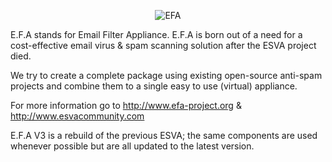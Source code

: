 <p align="center" >
  <img src="https://raw.github.com/E-F-A/v3/master/build/EFA/EFAlogo-79px.png" alt="EFA" title="EFA">
</p>


E.F.A stands for Email Filter Appliance.
E.F.A is born out of a need for a cost-effective email virus & spam scanning solution after the ESVA project died.

We try to create a complete package using existing open-source anti-spam projects and combine them to a single easy to use (virtual) appliance.

For more information go to http://www.efa-project.org & http://www.esvacommunity.com

E.F.A V3 is a rebuild of the previous ESVA; the same components are used whenever possible but are all updated to the latest version.

